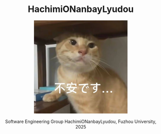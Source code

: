 <div align="center">
  <h1>HachimiONanbayLyudou</h1>
  <img src="./docs/img/hachimi.jpg" alt="Project Logo" width="300">
  
  <p>
     Software Engineering Group HachimiONanbayLyudou, Fuzhou University, 2025  
  </p>
</div>
